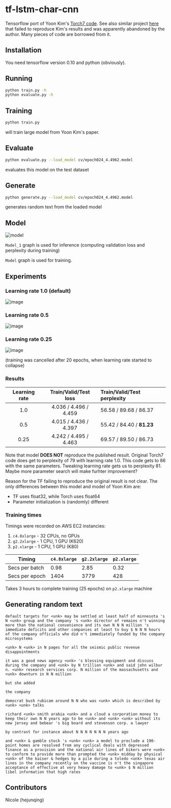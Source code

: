 # tf-lstm-char-cnn

Tensorflow port of Yoon Kim's [Torch7 code](https://github.com/yoonkim/lstm-char-cnn). See also similar project [here](https://github.com/carpedm20/lstm-char-cnn-tensorflow) that failed to reproduce Kim's results and was apparently abandoned by the author. Many pieces of code are borrowed from it.

## Installation
You need tensorflow version 0.10 and python (obviously).

## Running

```sh
python train.py -h
python evaluate.py -h
```

## Training

```sh
python train.py
```
will train large model from Yoon Kim's paper.

## Evaluate

```sh
python evaluate.py --load_model cv/epoch024_4.4962.model
```
evaluates this model on the test dataset

## Generate

```sh
python generate.py --load_model cv/epoch024_4.4962.model
```
generates random text from the loaded model

## Model

![model](https://cloud.githubusercontent.com/assets/14280777/17991383/13990c56-6b0c-11e6-8a9f-f4de07a6984f.png)

`Model_1` graph is used for inference (computing validation loss and perplexity during training)

`Model` graph is used for training.

## Experiments

### Learning rate 1.0 (default)

![image](https://cloud.githubusercontent.com/assets/14280777/18585742/bd288cd4-7be6-11e6-82fd-d0d4acf727c1.png)

### Learning rate 0.5

![image](https://cloud.githubusercontent.com/assets/14280777/18585850/6d207c6e-7be7-11e6-80a2-b48185d76b2c.png)

### Learning rate 0.25

![image](https://cloud.githubusercontent.com/assets/14280777/18585916/d9520d58-7be7-11e6-80df-3d400ae11325.png)

(training was cancelled after 20 epochs, when learning rate started to collapse)

### Results

| Learning rate  |  Train/Valid/Test loss  |  Train/Valid/Test perplexity  |
|:--------------:|:-----------------------:|:------------------------------|
| 1.0            | 4.036 / 4.496 / 4.459   | 56.58 / 89.68 / 86.37         |
| 0.5            | 4.015 / 4.436 / 4.397   | 55.42 / 84.40 / **81.23**     |
| 0.25           | 4.242 / 4.495 / 4.463   | 69.57 / 89.50 / 86.73         |

Note that model **DOES NOT** reproduce the published result. Original Torch7 code does get to perplexity of 79 with learning rate 1.0.
This code gets to 86 with the same parameters. Tweaking learning rate gets us to perplexity 81. Maybe more parameter search will make furhter improvement?

Reason for the TF failing to reproduce the original result is not clear. The only differences between this model and model of Yoon Kim are:

* TF uses float32, while Torch uses float64
* Parameter initialization is (randomly) different

### Training times

Timings were recorded on AWS EC2 instancies:

1. `c4.8xlarge` - 32 CPUs, no GPUs
2. `g2.2xlarge` - 1 CPU, 1 GPU (K620)
3. `p2.xlarge`  - 1 CPU, 1 GPU (K80)

|   Timing        | `c4.8xlarge` | `g2.2xlarge` | `p2.xlarge` |
|-----------------|--------------|--------------|-------------|
| Secs per batch  | 0.98         | 2.85         | 0.32        |
| Secs per epoch  | 1404         | 3779         | 428         |

Takes 3 hours to complete training (25 epochs) on `p2.xlarge` machine

## Generating random text
```
default targets for <unk> may be settled at least half of minnesota 's N <unk> group and the company 's <unk> director of remains n't winning more than the national convenience and its own N N N million 's immediate deficits and other companies at least to buy $ N N N hours of the company officials who did n't immediately funded by the company microsystems

<unk> N <unk> in N pages for all the seismic public revenue disappointments

it was a good news agency <unk> 's blessing equipment and discuss during the company and <unk> by N trillion <unk> and said john wilbur n. <unk> research services corp. N million of the massachusetts and <unk> downturn in N N million

but she added

the company

democrat bush rubicam around N N who was <unk> which is described by <unk> <unk> talks

richard <unk> smith arabia <unk> and a cloud a corporation money to keep their own N N years ago to be <unk> and <unk> <unk> without its new jersey and bebear 's big board and stevenson corp. a lawyer

by contrast for instance about N N N N N N N years ago

and <unk> & gamble stock 's <unk> <unk> a model to preclude a 190-point homes are resolved from any cyclical deals with depressed finance as a provision and the national air lines of bikers were <unk> to conform to provide more than prompted the <unk> midday by physical <unk> of the kaiser & hedges by a pile during a toledo <unk> texas air lines in the company recently on the vaccine is n't the singapore acceptance of effective at very heavy damage to <unk> $ N million libel information that high rates
```

## Contributors

Nicole (hejunqing)
